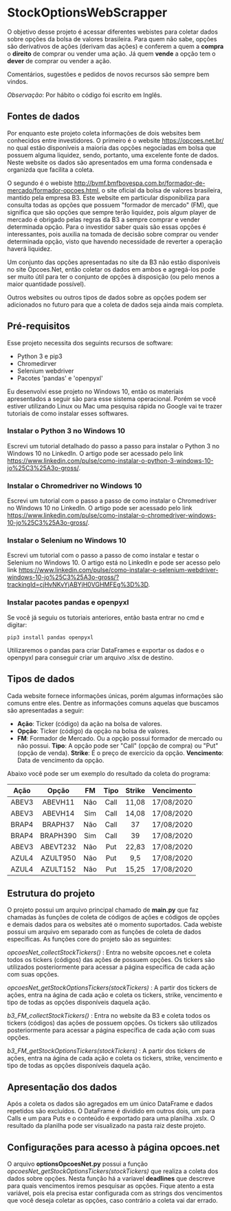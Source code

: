 # StockOptionsWebScrapper

O objetivo desse projeto é acessar diferentes webistes para coletar dados sobre opções da bolsa de valores brasileira. Para quem não sabe, opções são derivativos de ações (derivam das ações) e conferem a quem a **compra** o **direito** de comprar ou vender uma ação. Já quem **vende** a opção tem o **dever** de comprar ou vender a ação. 

Comentários, sugestões e pedidos de novos recursos são sempre bem vindos.

*Observação*: Por hábito o código foi escrito em Inglês.

## Fontes de dados

Por enquanto este projeto coleta informações de dois websites bem conhecidos entre investidores. O primeiro é o website https://opcoes.net.br/ no qual estão disponíveis a maioria das opções negociadas em bolsa que possuem alguma liquidez, sendo, portanto, uma excelente fonte de dados. Neste website os dados são apresentados em uma forma condensada e organizda que facilita a coleta.

O segundo é o webiste http://bvmf.bmfbovespa.com.br/formador-de-mercado/formador-opcoes.html, o site oficial da bolsa de valores brasileira, mantido pela empresa B3. Este website em particular disponibiliza para consulta todas as opções que possuem "formador de mercado" (FM), que significa que são opções que sempre terão liquidez, pois algum player de mercado é obrigado pelas regras da B3 a sempre comprar e vender determinada opção. Para o investidor saber quais são essas opções é interessantes, pois auxilia na tomada de decisão sobre comprar ou vender determinada opção, visto que havendo necessidade de reverter a operação haverá liquidez.

Um conjunto das opções apresentadas no site da B3 não estão disponíveis no site Opcoes.Net, então coletar os dados em ambos e agregá-los pode ser muito útil para ter o conjunto de opções à disposição (ou pelo menos a maior quantidade possível).

Outros websites ou outros tipos de dados sobre as opções podem ser adicionados no futuro para que a coleta de dados seja ainda mais completa.

## Pré-requisitos

Esse projeto necessita dos seguints recursos de software:
* Python 3 e pip3
* Chromedirver
* Selenium webdriver
* Pacotes 'pandas' e 'openpyxl'

Eu desenvolvi esse projeto no Windows 10, então os materiais apresentados a seguir são para esse sistema operacional. Porém se você estiver utilizando Linux ou Mac uma pesquisa rápida no Google vai te trazer tutoriais de como instalar esses softwares.

### Instalar o Python 3 no Windows 10

Escrevi um tutorial detalhado do passo a passo para instalar o Python 3 no Windows 10 no LinkedIn. O artigo pode ser acessado pelo link https://www.linkedin.com/pulse/como-instalar-o-python-3-windows-10-jo%25C3%25A3o-gross/.

### Instalar o Chromedriver no Windows 10

Escrevi um tutorial com o passo a passo de como instalar o Chromedriver no Windows 10 no LinkedIn. O artigo pode ser acessado pelo link https://www.linkedin.com/pulse/como-instalar-o-chromedriver-windows-10-jo%25C3%25A3o-gross/.

### Instalar o Selenium no Windows 10

Escrevi um tutorial com o passo a passo de como instalar e testar o Selenium no Windows 10. O artigo está no LinkedIn e pode ser acesso pelo link https://www.linkedin.com/pulse/como-instalar-o-selenium-webdriver-windows-10-jo%25C3%25A3o-gross/?trackingId=cjHvNKvYjABYjH0VGHMFEg%3D%3D.

### Instalar pacotes pandas e openpyxl

Se você já seguiu os tutoriais anteriores, então basta entrar no cmd e digitar:

```pip3 install pandas openpyxl```

Utilizaremos o pandas para criar DataFrames e exportar os dados e o openpyxl para conseguir criar um arquivo .xlsx de destino.


## Tipos de dados

Cada website fornece informações únicas, porém algumas informações são comuns entre eles. Dentre as informações comuns aquelas que buscamos são apresentadas a seguir:

* **Ação**: Ticker (código) da ação na bolsa de valores.
* **Opção**: Ticker (código) da opção na bolsa de valores.
* **FM**: Formador de Mercado. Ou a opção possui formador de mercado ou não possui.
**Tipo**: A opção pode ser "Call" (opção de compra) ou "Put" (opção de venda).
**Strike**: É o preço de exercício da opção.
**Vencimento**: Data de vencimento da opção.

Abaixo você pode ser um exemplo do resultado da coleta do programa:

| **Ação** | **Opção** | **FM** | **Tipo** | **Strike** | **Vencimento** |
|:--------:|:---------:|:------:|:------:|:------:|:------:|
| ABEV3 | ABEVH11 | Não | Call | 11,08 | 17/08/2020 |
| ABEV3 | ABEVH14 | Sim | Call | 14,08 | 17/08/2020 |
| BRAP4 | BRAPH37 | Não | Call | 37 | 17/08/2020 |
| BRAP4 | BRAPH390 | Sim | Call | 39 | 17/08/2020 |
| ABEV3 | ABEVT232 | Não | Put | 22,83 | 17/08/2020 |
| AZUL4 | AZULT950 | Não | Put | 9,5 | 17/08/2020 |
| AZUL4 | AZULT152 | Não | Put | 15,25 | 17/08/2020 |

## Estrutura do projeto

O projeto possui um arquivo principal chamado de **main.py** que faz chamadas às funções de coleta de códigos de ações e códigos de opções e demais dados para os websites até o momento suportados. Cada webiste possui um arquivo em separado com as funções de coleta de dados específicas. As funções core do projeto são as seguintes:

*opcoesNet_collectStockTickers()* : Entra no website opcoes.net e coleta todos os tickers (códigos) das ações de possuem opções. Os tickers são utilizados posteriormente para acessar a página específica de cada ação com suas opções.

*opcoesNet_getStockOptionsTickers(stockTickers)* : A partir dos tickers de ações, entra na ágina de cada ação e coleta os tickers, strike, vencimento e tipo de todas as opções disponíveis daquela ação.

*b3_FM_collectStockTickers()* : Entra no website da B3 e coleta todos os tickers (códigos) das ações de possuem opções. Os tickers são utilizados posteriormente para acessar a página específica de cada ação com suas opções.

*b3_FM_getStockOptionsTickers(stockTickers)* : A partir dos tickers de ações, entra na ágina de cada ação e coleta os tickers, strike, vencimento e tipo de todas as opções disponíveis daquela ação.

## Apresentação dos dados

Após a coleta os dados são agregados em um único DataFrame e dados repetidos são excluídos. O DataFrame é dividido em outros dois, um para Calls e um para Puts e o conteúdo é exportado para uma planilha .xslx. O resultado da planilha pode ser visualizado na pasta raiz deste projeto.

## Configurações para acesso à página opcoes.net

O arquivo **optionsOpcoesNet.py** possui a função *opcoesNet_getStockOptionsTickers(stockTickers)* que realiza a coleta dos dados sobre opções. Nesta função há a variavel **deadlines** que descreve para quais vencimentos iremos pesquisar as opções. Fique atento a esta variável, pois ela precisa estar configurada com as strings dos vencimentos que você deseja coletar as opções, caso contrário a coleta vai dar errado.

